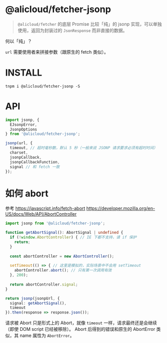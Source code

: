 @alicloud/fetcher-jsonp
===

> `@alicloud/fetcher` 的底层 Promise 比较「纯」的 jsonp 实现，可以单独使用，返回为封装过的 `JsonResponse` 而非直接的数据。

何以「纯」？

`url` 需要使用者来拼接参数（跟原生的 fetch 类似）。

# INSTALL

```
tnpm i @alicloud/fetcher-jsonp -S
```

# API

```typescript
import jsonp, {
  EJsonpError,
  JsonpOptions
} from '@alicloud/fetcher-jsonp';

jsonp(url, {
  timeout, // 超时毫秒数，默认 5 秒（一般来说 JSONP 请求要求必须有超时时间）
  charset,
  jsonpCallback,
  jsonpCallbackFunction,
  signal // 和 fetch 一致
});
```

# 如何 abort

参考 <https://javascript.info/fetch-abort> <https://developer.mozilla.org/en-US/docs/Web/API/AbortController>

```typescript
import jsonp from '@alicloud/fetcher-jsonp';

function getAbortSignal(): AbortSignal | undefined {
  if (!window.AbortController) { // IE 下都不支持，请 if 保护
    return;
  }
  
  const abortController = new AbortController();
  
  setTimeout(() => { // 这里是模拟的，实际场景中不会用 setTimeout
    abortController.abort(); // 只有第一次调用有效
  }, 200);
  
  return abortController.signal;
}

return jsonp(jsonpUrl, {
  signal: getAbortSignal(),
  timeout
}).then(response => response.json());
```

请求被 Abort 只是形式上的 Abort，就像 `timeout` 一样，请求最终还是会继续（即使 DOM script 已经被移除）。
Abort 后得到的错误和原生的 AbortError 类似，其 name 属性为 `AbortError`。
